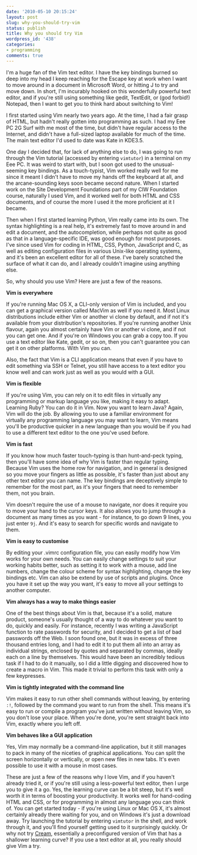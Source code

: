 ```yaml
---
date: '2010-05-10 20:15:24'
layout: post
slug: why-you-should-try-vim
status: publish
title: Why you should try Vim
wordpress_id: '438'
categories:
- programming
comments: true
---
```


I'm a huge fan of the Vim text editor. I have the key bindings burned so deep into my head I keep reaching for the Escape key at work when I want to move around in a document in Microsoft Word, or hitting J to try and move down. In short, I'm incurably hooked on this wonderfully powerful text editor, and if you're still using something like gedit, TextEdit, or (god forbid!) Notepad, then I want to get you to think hard about switching to Vim!

I first started using Vim nearly two years ago. At the time, I had a fair grasp of HTML, but hadn't really gotten into programming as such. I had my Eee PC 2G Surf with me most of the time, but didn't have regular access to the Internet, and didn't have a full-sized laptop available for much of the time. The main text editor I'd used to date was Kate in KDE3.5.

One day I decided that, for lack of anything else to do, I was going to run through the Vim tutorial (accessed by entering `vimtutor`) in a terminal on my Eee PC. It was weird to start with, but I soon got used to the unusual-seeming key bindings. As a touch-typist, Vim worked really well for me since it meant I didn't have to move my hands off the keyboard at all, and the arcane-sounding keys soon became second nature. When I started work on the Site Development Foundations part of my CIW Foundation course, naturally I used Vim, and it worked well for both HTML and CSS documents, and of course the more I used it the more proficient at it I became.

Then when I first started learning Python, Vim really came into its own. The syntax highlighting is a real help, it's extremely fast to move around in and edit a document, and the autocompletion, while perhaps not quite as good as that in a language-specific IDE, was good enough for most purposes. I've since used Vim for coding in HTML, CSS, Python, JavaScript and C, as well as editing configuration files in various Unix-like operating systems, and it's been an excellent editor for all of these. I've barely scratched the surface of what it can do, and I already couldn't imagine using anything else.

So, why should you use Vim? Here are just a few of the reasons.

**Vim is everywhere**

If you're running Mac OS X, a CLI-only version of Vim is included, and you can get a graphical version called MacVim as well if you need it. Most Linux distributions include either Vim or another vi clone by default, and if not it's available from your distribution's repositories. If you're running another Unix flavour, again you almost certainly have Vim or another vi clone, and if not you can get one. And if you're on Windows you can grab a copy too. If you use a text editor like Kate, gedit, or so on, then you can't guarantee you can get it on other platforms. With Vim you can.

Also, the fact that Vim is a CLI application means that even if you have to edit something via SSH or Telnet, you still have access to a text editor you know well and can work just as well as you would with a GUI.

**Vim is flexible**

If you're using Vim, you can rely on it to edit files in virtually any programming or markup language you like, making it easy to adapt. Learning Ruby? You can do it in Vim. Now you want to learn Java? Again, Vim will do the job. By allowing you to use a familiar environment for virtually any programming language you may want to learn, Vim means you'll be productive quicker in a new language than you would be if you had to use a different text editor to the one you've used before.

**Vim is fast**

If you know how much faster touch-typing is than hunt-and-peck typing, then you'll have some idea of why Vim is faster than regular typing. Because Vim uses the home row for navigation, and in general is designed so you move your fingers as little as possible, it's faster than just about any other text editor you can name. The key bindings are deceptively simple to remember for the most part, as it's your fingers that need to remember them, not you brain.

Vim doesn't require the use of a mouse to navigate, nor does it require you to move your hand to the cursor keys. It also allows you to jump through a document as many times as you want - for instance, to go down 9 lines, you just enter `9j`. And it's easy to search for specific words and navigate to them.

**Vim is easy to customise**

By editing your .vimrc configuration file, you can easily modify how Vim works for your own needs. You can easily change settings to suit your working habits better, such as setting it to work with a mouse, add line numbers, change the colour scheme for syntax highlighting, change the key bindings etc. Vim can also be extend by use of scripts and plugins. Once you have it set up the way you want, it's easy to move all your settings to another computer.

**Vim always has a way to make things easier**

One of the best things about Vim is that, because it's a solid, mature product, someone's usually thought of a way to do whatever you want to do, quickly and easily. For instance, recently I was writing a JavaScript function to rate passwords for security, and I decided to get a list of bad passwords off the Web. I soon found one, but it was in excess of three thousand entries long, and I had to edit it to put them all into an array as individual strings, enclosed by quotes and separated by commas, ideally each on a line by themselves. This would have been an incredibly tedious task if I had to do it manually, so I did a little digging and discovered how to create a macro in Vim. This made it trivial to perform this task with only a few keypresses.

**Vim is tightly integrated with the command line**

Vim makes it easy to run other shell commands without leaving, by entering `:!`, followed by the command you want to run from the shell. This means it's easy to run or compile a program you've just written without leaving Vim, so you don't lose your place. When you're done, you're sent straight back into Vim, exactly where you left off.

**Vim behaves like a GUI application**

Yes, Vim may normally be a command-line application, but it still manages to pack in many of the niceties of graphical applications. You can split the screen horizontally or vertically, or open new files in new tabs. It's even possible to use it with a mouse in most cases.

These are just a few of the reasons why I love Vim, and if you haven't already tried it, or if you're still using a less-powerful text editor, then I urge you to give it a go. Yes, the learning curve can be a bit steep, but it's well worth it in terms of boosting your productivity. It works well for hand-coding HTML and CSS, or for programming in almost any language you can think of. You can get started today - if you're using Linux or Mac OS X, it's almost certainly already there waiting for you, and on Windows it's just a download away. Try launching the tutorial by entering `vimtutor` in the shell, and work through it, and you'll find yourself getting used to it surprisingly quickly. Or why not try [Cream](http://cream.sourceforge.net/), essentially a preconfigured version of Vim that has a shallower learning curve? If you use a text editor at all, you really should give Vim a try.
